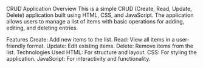 CRUD Application
Overview
This is a simple CRUD (Create, Read, Update, Delete) application built using HTML, CSS, and JavaScript. The application allows users to manage a list of items with basic operations for adding, editing, and deleting entries.

Features
Create: Add new items to the list.
Read: View all items in a user-friendly format.
Update: Edit existing items.
Delete: Remove items from the list.
Technologies Used
HTML: For structure and layout.
CSS: For styling the application.
JavaScript: For interactivity and functionality.
